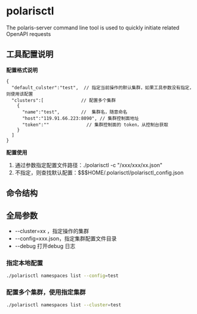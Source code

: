 # polarisctl
The polaris-server command line tool is used to quickly initiate related OpenAPI requests

## 工具配置说明

**配置格式说明**

```josn
{
  "default_culster":"test",  // 指定当前操作的默认集群，如果工具参数没有指定，则使用该配置
  "clusters":[              // 配置多个集群
    {
      "name":"test",        // 	集群名，随意命名
      "host":"119.91.66.223:8090", // 集群控制面地址
      "token":""              // 集群控制面的 token，从控制台获取
    }
  ]
}
```



**配置使用**

1. 通过参数指定配置文件路径：./polarisctl -c "/xxx/xxx/xx.json"
2. 不指定，则查找默认配置：$$$HOME/.polarisctl/polarisctl_config.json



## 命令结构

## 全局参数

* --cluster=xx ，指定操作的集群
* --config=xxx.json，指定集群配置文件目录
* --debug   打开debug 日志

### 指定本地配置

```bash
./polarisctl namespaces list --config=test
```

### 配置多个集群，使用指定集群

```bash
./polarisctl namespaces list --cluster=test
```

